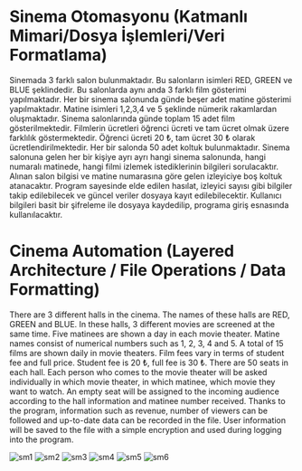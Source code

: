 # Sinema Otomasyonu (Katmanlı Mimari/Dosya İşlemleri/Veri Formatlama)
 
Sinemada 3 farklı salon bulunmaktadır. Bu salonların isimleri RED, GREEN ve BLUE şeklindedir. Bu salonlarda aynı anda 3 farklı film gösterimi yapılmaktadır.
Her bir sinema salonunda günde beşer adet matine gösterimi yapılmaktadır. Matine isimleri 1,2,3,4 ve 5 şeklinde nümerik rakamlardan oluşmaktadır. Sinema salonlarında günde toplam 15 adet film gösterilmektedir.
Filmlerin ücretleri öğrenci ücreti ve tam ücret olmak üzere farklılık göstermektedir. Öğrenci ücreti 20 ₺, tam ücret 30 ₺ olarak ücretlendirilmektedir.
Her bir salonda 50 adet koltuk bulunmaktadır.
Sinema salonuna gelen her bir kişiye ayrı ayrı hangi sinema salonunda, hangi numaralı matinede, hangi filmi izlemek istediklerinin bilgileri sorulacaktır.
Alınan salon bilgisi ve matine numarasına göre gelen izleyiciye boş koltuk atanacaktır.
Program sayesinde elde edilen hasılat, izleyici sayısı gibi bilgiler takip edilebilecek ve güncel veriler dosyaya kayıt edilebilecektir.
Kullanıcı bilgileri basit bir şifreleme ile dosyaya kaydedilip, programa giriş esnasında kullanılacaktır.

# Cinema Automation (Layered Architecture / File Operations / Data Formatting)
 
There are 3 different halls in the cinema. The names of these halls are RED, GREEN and BLUE. In these halls, 3 different movies are screened at the same time.
Five matinees are shown a day in each movie theater. Matine names consist of numerical numbers such as 1, 2, 3, 4 and 5. A total of 15 films are shown daily in movie theaters.
Film fees vary in terms of student fee and full price. Student fee is 20 ₺, full fee is 30 ₺.
There are 50 seats in each hall.
Each person who comes to the movie theater will be asked individually in which movie theater, in which matinee, which movie they want to watch.
An empty seat will be assigned to the incoming audience according to the hall information and matinee number received.
Thanks to the program, information such as revenue, number of viewers can be followed and up-to-date data can be recorded in the file.
User information will be saved to the file with a simple encryption and used during logging into the program.

![sm1](https://user-images.githubusercontent.com/77399565/119230204-ed096f00-bb23-11eb-9b04-7ae1ea782857.png)
![sm2](https://user-images.githubusercontent.com/77399565/119230205-eda20580-bb23-11eb-8842-868b24d4a8b3.png)
![sm3](https://user-images.githubusercontent.com/77399565/119230206-ee3a9c00-bb23-11eb-92a5-17cdab00a2b4.png)
![sm4](https://user-images.githubusercontent.com/77399565/119230207-eed33280-bb23-11eb-9f33-ec0ff13a7e21.png)
![sm5](https://user-images.githubusercontent.com/77399565/119233823-6492ca80-bb33-11eb-937b-ef71c8dba2e2.png)
![sm6](https://user-images.githubusercontent.com/77399565/119230210-ef6bc900-bb23-11eb-87d0-0108c65cc643.png)


